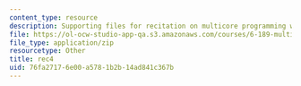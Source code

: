 ```yaml
---
content_type: resource
description: Supporting files for recitation on multicore programming with Cell.
file: https://ol-ocw-studio-app-qa.s3.amazonaws.com/courses/6-189-multicore-programming-primer-january-iap-2007/76fa27176e00a5781b2b14ad841c367b_rec4.zip
file_type: application/zip
resourcetype: Other
title: rec4
uid: 76fa2717-6e00-a578-1b2b-14ad841c367b
---
```

